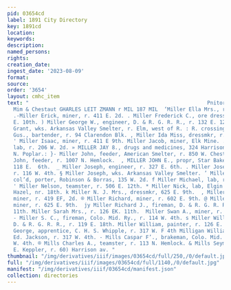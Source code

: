 ```yaml
---
pid: 03654cd
label: 1891 City Directory
key: 1891cd
location: 
keywords: 
description: 
named_persons: 
rights: 
creation_date: 
ingest_date: '2023-08-09'
format: 
source: 
order: '3654'
layout: cmhc_item
text: "                                                          Pnitor Av” coca.
  Mim & Chestaut GHARLES LEIT ZMANN r MIL 187 MIL  ‘Miller Ella Mrs., r. 220 E. 8th.
  .-Miller Erick, miner, r. 411 E. 2d. . Miller Frederick C., ore dresser, r. 125
  E. 10th. ) Miller George W., engineer, D. & R. G. R. R., r. 132 E. 12th. | Miller
  Grant, wks. Arkansas Valley Smelter, r. Elm, west of R. : R. crossing. ® Miller
  Gus., bartender, r. 94 Clarendon Blk. , Miller Ida Miss, dressmkr, r. 122 EK. 4th.
  ' Miller Isaac, miner, r. 411 E 9th. Miller Jacob, miner, Elk Mine. .- Miller James,
  lab, r. 206 W. 2d. » MILLER JAY 8., drugs and medicines, 324 Harrison av, r. 1101
  N. Poplar.: }- Miller John, feeder, American Smelter, r. 850 W. Chestnut. ® Miller
  John, feeder, r. 1007 N. Hemlock.  , MILLER JOHN E., propr, Star Bakery and Grocery,
  118 E.  6th.  _ Miller Joseph, engineer, r. 327 E. 6th. . Miller Joseph, miner,
  r. 116 W. 4th. § Miller Joseph, wks. Arkansas Valley Smelter. ’ Miller Lincoln,
  col’d, porter, Robinson & Borras, 135 W. 2d. f Miller Michael, lab, r. 523 W. Chestnut.
  ' Miller Nelson, teamster, r. 506 E. 12th. * Miller Nick, lab, Elgin Smelter, r.
  Hazel, nr. 18th. k Miller N. J. Mrs., dressmkr, 625 E. 9th.  , Miller Peter A.,
  miner, r. 419 EF, 2d. ® Miller Richard, miner, r. 602 E. 9th. @ Miller Richard H.,
  miner, r. 625 E. 9th.  jy Miller Richard J., fireman, D. & R. G. R. R., r. 126 EH.
  11th. Miller Sarah Mrs., r. 126 EK. 11th.  Miller Swan A., miner, r. 411 EH. 2d.
  - Miller S. C., fireman, Colo. Mid. Ry., r. 114 W. 4th. s Miller William, engineer,
  D. & R. G. R. R., r. 119 E. 18th. Miller William, painter, r. 126 E. 3d.  . Milligan
  George, apprentice, C. H. S. Whipple, r. 317 W. F 4th Milligan William, tailor,
  Ed. Jackson, r. 317 W. 4th. - Mills Caspar F’., brakeman, Colo. Mid. Ry., bds. 228
  W. 4th. ® Mills Charles A., teamster, r. 113 N. Hemlock. & Mills Seymour, driver,
  E. Keppler, r. 60) Harrison av. "
thumbnail: "/img/derivatives/iiif/images/03654cd/full/250,/0/default.jpg"
full: "/img/derivatives/iiif/images/03654cd/full/1140,/0/default.jpg"
manifest: "/img/derivatives/iiif/03654cd/manifest.json"
collection: directories
---
```


